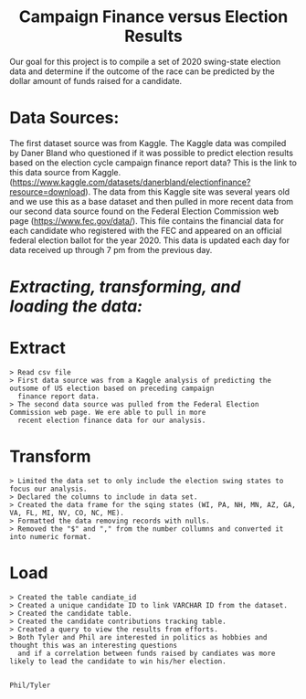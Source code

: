 <h1 Align="center"> Campaign Finance versus Election Results </h1>

Our goal for this project is to compile a set of 2020 swing-state election data and determine if the outcome of the race can be predicted by the dollar amount of funds raised for a candidate.
  
#  **Data Sources:**   
The first dataset source was from Kaggle.  The Kaggle data was compiled by Daner Bland who questioned if it was possible to predict election results based on the election cycle campaign finance report data?  This is the link to this data source from Kaggle. (https://www.kaggle.com/datasets/danerbland/electionfinance?resource=download).  The data from this Kaggle site was several years old and we use this as a base dataset and then pulled in more recent data from our second data source found on the Federal Election Commission web page (https://www.fec.gov/data/). This file contains the financial data for each candidate who registered with the FEC and appeared on an official federal election ballot for the year 2020.  This data is updated each day for data received up through 7 pm from the previous day. 

#  *Extracting, transforming, and loading the data:*

  # Extract
    > Read csv file
    > First data source was from a Kaggle analysis of predicting the outsome of US election based on preceding campaign
      finance report data.
    > The second data source was pulled from the Federal Election Commission web page. We ere able to pull in more 
      recent election finance data for our analysis.

 
 # Transform
    > Limited the data set to only include the election swing states to focus our analysis.
    > Declared the columns to include in data set.
    > Created the data frame for the sqing states (WI, PA, NH, MN, AZ, GA, VA, FL, MI, NV, CO, NC, ME).
    > Formatted the data removing records with nulls.
    > Removed the "$" and "," from the number collumns and converted it into numeric format.
    
  # Load
    > Created the table candiate_id
    > Created a unique candidate ID to link VARCHAR ID from the dataset.
    > Created the candidate table.
    > Created the candidate contributions tracking table.
    > Created a query to view the results from efforts.
    > Both Tyler and Phil are interested in politics as hobbies and thought this was an interesting questions
      and if a correlation between funds raised by candiates was more likely to lead the candidate to win his/her election.
      
      
    Phil/Tyler
 
